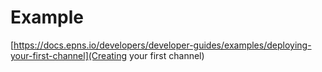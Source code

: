 # Example

[https://docs.epns.io/developers/developer-guides/examples/deploying-your-first-channel](Creating your first channel)